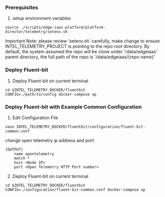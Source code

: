 
### Prerequisites

1. setup environment variables
```
source ./scripts/edge-iaas-platform/platform-director/telemetry/setenv.sh
```
Important Note: please review 'setenv.sh' carefully, make change to ensure INTEL_TELEMETRY_PROJECT is pointing
to the repo root directory. By default, the system assumed the repo will be clone under '/data/edgeiaas'
parent directory, the full path of the repo is '/data/edgeiaas/{repo name}'

### Deploy Fluent-bit

1. Deploy Fluent-bit on current terminal
```
cd $INTEL_TELEMETRY_DOCKER/fluentbit
CONFIG=./path/to/config docker-compose up
```

### Deploy Fluent-bit with Example Common Configuration


1. Edit Configuration File
```
nano INTEL_TELEMETRY_DOCKER/fluentbit/configuration/fluent-bit-common.conf
```
change open telemetry ip address and port
```
[OUTPUT]
    name opentelemetry
    match *
    host <Node IP>
    port <Open Telemetry HTTP Port number>
```

2. Deploy Fluent-bit on current terminal
```
cd $INTEL_TELEMETRY_DOCKER/fluentbit
CONFIG=./configuration/fluent-bit-common.conf docker-compose up
```
